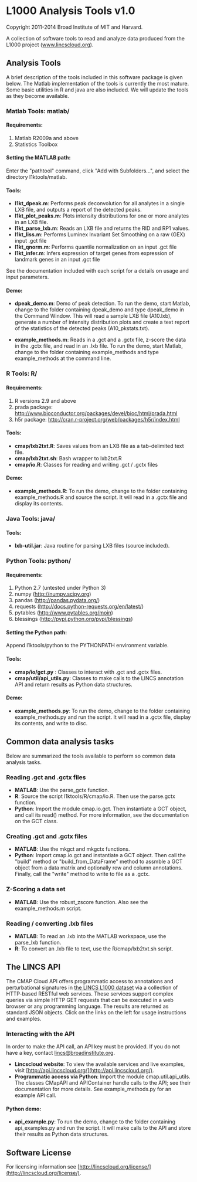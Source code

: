 # L1000 Analysis Tools v1.0


Copyright 2011-2014 Broad Institute of MIT and Harvard.

A collection of software tools to read and analyze data produced from
the L1000 project (www.lincscloud.org).

## Analysis Tools

A brief description of the tools included in this software package is
given below. The Matlab implementation of the tools is currently the
most mature. Some basic utilities in R and java are also included. We
will update the tools as they become available.

### Matlab Tools: matlab/

#### Requirements:

1. Matlab R2009a and above
2. Statistics Toolbox

#### Setting the MATLAB path:
Enter the "pathtool" command, click "Add with Subfolders...", and select the directory l1ktools/matlab.


#### Tools:
* **l1kt_dpeak.m**: Performs peak deconvolution for all analytes in a single LXB file, and outputs a report of the detected peaks.
* **l1kt_plot_peaks.m**: Plots intensity distributions for one or more analytes in an LXB file.
* **l1kt_parse_lxb.m**:	Reads an LXB file and returns the RID and RP1 values.
* **l1kt_liss.m**: Performs Luminex Invariant Set Smoothing on a raw (GEX) input .gct file
* **l1kt_qnorm.m**:	Performs quantile normalization on an input .gct file
* **l1kt_infer.m**:	Infers expression of target genes from expression of landmark genes in an input .gct file

See the documentation included with each script for a details on usage
and input parameters.

#### Demo:
* **dpeak_demo.m**: Demo of peak detection. To run the demo, start Matlab, change to the folder containing dpeak_demo and
type dpeak_demo in the Command Window. This will read a sample LXB
file (A10.lxb), generate a number of intensity distribution plots and create a
text report of the statistics of the detected peaks (A10_pkstats.txt).

* **example_methods.m**: Reads in a .gct and a .gctx file, z-score the data in the .gctx file, and read in an .lxb file. To run the demo, start Matlab, change to the folder containing example_methods and type example_methods at the command line.


### R Tools: R/

#### Requirements:

1. R versions 2.9 and above
2. prada package: http://www.bioconductor.org/packages/devel/bioc/html/prada.html
3. h5r package: http://cran.r-project.org/web/packages/h5r/index.html

#### Tools:

* **cmap/lxb2txt.R**:	Saves values from an LXB file as a tab-delimited text file.
* **cmap/lxb2txt.sh**: Bash wrapper to lxb2txt.R 
* **cmap/io.R**: Classes for reading and writing .gct / .gctx files

#### Demo:
* **example_methods.R**: To run the demo, change to the folder containing example_methods.R and source the script. It will read in a .gctx file and display its contents.


### Java Tools: java/

#### Tools:

* **lxb-util.jar**:	Java routine for parsing LXB files (source included).

### Python Tools: python/

#### Requirements:

1. Python 2.7 (untested under Python 3)
2. numpy (http://numpy.scipy.org)
3. pandas (http://pandas.pydata.org/)
4. requests (http://docs.python-requests.org/en/latest/)
5. pytables (http://www.pytables.org/moin)
6. blessings (http://pypi.python.org/pypi/blessings)

#### Setting the Python path:
Append l1ktools/python to the PYTHONPATH environment variable.

#### Tools:
* **cmap/io/gct.py** : Classes to interact with .gct and .gctx files.
* **cmap/util/api_utils.py**: Classes to make calls to the LINCS annotation API and return results as Python data structures.

#### Demo:
* **example_methods.py**: To run the demo, change to the folder containing example_methods.py and run the script. It will read in a .gctx file, display its contents, and write to disc.

## Common data analysis tasks
Below are summarized the tools available to perform so common data analysis tasks.

### Reading .gct and .gctx files
* **MATLAB**: Use the parse_gctx function.
* **R**: Source the script l1ktools/R/cmap/io.R. Then use the parse.gctx function.
* **Python**: Import the module cmap.io.gct. Then instantiate a GCT object, and call its read() method. For more information, see the documentation on the GCT class.

### Creating .gct and .gctx files
* **MATLAB**: Use the mkgct and mkgctx functions.
* **Python**: Import cmap.io.gct and instantiate a GCT object. Then call the "build" method or "build_from_DataFrame" method to assmble a GCT object from a data matrix and optionally row and column annotations. Finally, call the "write" method to write to file as a .gctx.

### Z-Scoring a data set
* **MATLAB**: Use the robust_zscore function. Also see the example_methods.m script.

### Reading / converting .lxb files
* **MATLAB**: To read an .lxb into the MATLAB workspace, use the parse_lxb function.
* **R**: To convert an .lxb file to text, use the R/cmap/lxb2txt.sh script.


## The LINCS API

The CMAP Cloud API offers programmatic access to annotations and perturbational signatures in [the LINCS L1000 dataset](http://lincscloud.org/) via a collection of HTTP-based RESTful web services. These services support complex queries via simple HTTP GET requests that can be executed in a web browser or any programming language. The results are returned as standard JSON objects. Click on the links on the left for usage instructions and examples.

### Interacting with the API

In order to make the API call, an API key must be provided. If you do not have a key, contact lincs@broadinstitute.org.

* **Lincscloud website**: To view the available services and live examples, visit [http://api.lincscloud.org/](http://api.lincscloud.org/).
* **Programmatic access via Python**: Import the module cmap.util.api_utils. The classes CMapAPI and APIContainer handle calls to the API; see their documentation for more details. See example_methods.py for an example API call.

#### Python demo:
* **api_example.py**: To run the demo, change to the folder containing api_examples.py and run the script. It will make calls to the API and store their results as Python data structures.

## Software License
For licensing information see [http://lincscloud.org/license/](http://lincscloud.org/license/).

